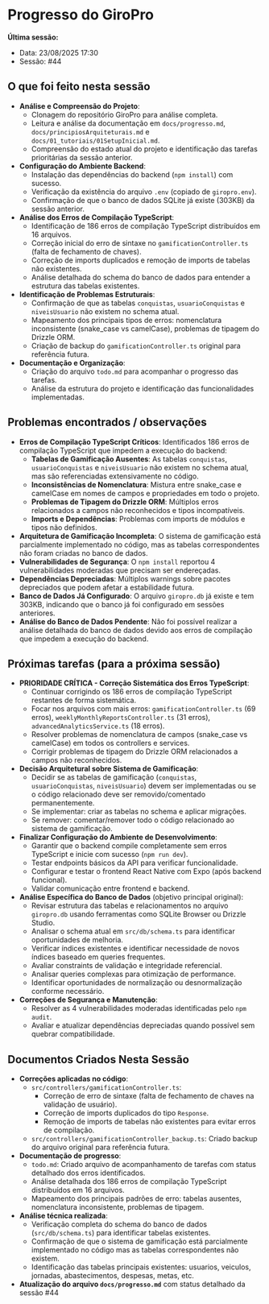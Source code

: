 # Progresso do GiroPro

**Última sessão:**
- Data: 23/08/2025 17:30
- Sessão: #44

## O que foi feito nesta sessão
- **Análise e Compreensão do Projeto**:
  - Clonagem do repositório GiroPro para análise completa.
  - Leitura e análise da documentação em `docs/progresso.md`, `docs/principiosArquiteturais.md` e `docs/01_tutoriais/01SetupInicial.md`.
  - Compreensão do estado atual do projeto e identificação das tarefas prioritárias da sessão anterior.
- **Configuração do Ambiente Backend**:
  - Instalação das dependências do backend (`npm install`) com sucesso.
  - Verificação da existência do arquivo `.env` (copiado de `giropro.env`).
  - Confirmação de que o banco de dados SQLite já existe (303KB) da sessão anterior.
- **Análise dos Erros de Compilação TypeScript**:
  - Identificação de 186 erros de compilação TypeScript distribuídos em 16 arquivos.
  - Correção inicial do erro de sintaxe no `gamificationController.ts` (falta de fechamento de chaves).
  - Correção de imports duplicados e remoção de imports de tabelas não existentes.
  - Análise detalhada do schema do banco de dados para entender a estrutura das tabelas existentes.
- **Identificação de Problemas Estruturais**:
  - Confirmação de que as tabelas `conquistas`, `usuarioConquistas` e `niveisUsuario` não existem no schema atual.
  - Mapeamento dos principais tipos de erros: nomenclatura inconsistente (snake_case vs camelCase), problemas de tipagem do Drizzle ORM.
  - Criação de backup do `gamificationController.ts` original para referência futura.
- **Documentação e Organização**:
  - Criação do arquivo `todo.md` para acompanhar o progresso das tarefas.
  - Análise da estrutura do projeto e identificação das funcionalidades implementadas.

## Problemas encontrados / observações
- **Erros de Compilação TypeScript Críticos**: Identificados 186 erros de compilação TypeScript que impedem a execução do backend:
  - **Tabelas de Gamificação Ausentes**: As tabelas `conquistas`, `usuarioConquistas` e `niveisUsuario` não existem no schema atual, mas são referenciadas extensivamente no código.
  - **Inconsistências de Nomenclatura**: Mistura entre snake_case e camelCase em nomes de campos e propriedades em todo o projeto.
  - **Problemas de Tipagem do Drizzle ORM**: Múltiplos erros relacionados a campos não reconhecidos e tipos incompatíveis.
  - **Imports e Dependências**: Problemas com imports de módulos e tipos não definidos.
- **Arquitetura de Gamificação Incompleta**: O sistema de gamificação está parcialmente implementado no código, mas as tabelas correspondentes não foram criadas no banco de dados.
- **Vulnerabilidades de Segurança**: O `npm install` reportou 4 vulnerabilidades moderadas que precisam ser endereçadas.
- **Dependências Depreciadas**: Múltiplos warnings sobre pacotes depreciados que podem afetar a estabilidade futura.
- **Banco de Dados Já Configurado**: O arquivo `giropro.db` já existe e tem 303KB, indicando que o banco já foi configurado em sessões anteriores.
- **Análise do Banco de Dados Pendente**: Não foi possível realizar a análise detalhada do banco de dados devido aos erros de compilação que impedem a execução do backend.

## Próximas tarefas (para a próxima sessão)
- **PRIORIDADE CRÍTICA - Correção Sistemática dos Erros TypeScript**:
  - Continuar corrigindo os 186 erros de compilação TypeScript restantes de forma sistemática.
  - Focar nos arquivos com mais erros: `gamificationController.ts` (69 erros), `weeklyMonthlyReportsController.ts` (31 erros), `advancedAnalyticsService.ts` (18 erros).
  - Resolver problemas de nomenclatura de campos (snake_case vs camelCase) em todos os controllers e services.
  - Corrigir problemas de tipagem do Drizzle ORM relacionados a campos não reconhecidos.
- **Decisão Arquitetural sobre Sistema de Gamificação**:
  - Decidir se as tabelas de gamificação (`conquistas`, `usuarioConquistas`, `niveisUsuario`) devem ser implementadas ou se o código relacionado deve ser removido/comentado permanentemente.
  - Se implementar: criar as tabelas no schema e aplicar migrações.
  - Se remover: comentar/remover todo o código relacionado ao sistema de gamificação.
- **Finalizar Configuração do Ambiente de Desenvolvimento**:
  - Garantir que o backend compile completamente sem erros TypeScript e inicie com sucesso (`npm run dev`).
  - Testar endpoints básicos da API para verificar funcionalidade.
  - Configurar e testar o frontend React Native com Expo (após backend funcional).
  - Validar comunicação entre frontend e backend.
- **Análise Específica do Banco de Dados** (objetivo principal original):
  - Revisar estrutura das tabelas e relacionamentos no arquivo `giropro.db` usando ferramentas como SQLite Browser ou Drizzle Studio.
  - Analisar o schema atual em `src/db/schema.ts` para identificar oportunidades de melhoria.
  - Verificar índices existentes e identificar necessidade de novos índices baseado em queries frequentes.
  - Avaliar constraints de validação e integridade referencial.
  - Analisar queries complexas para otimização de performance.
  - Identificar oportunidades de normalização ou desnormalização conforme necessário.
- **Correções de Segurança e Manutenção**:
  - Resolver as 4 vulnerabilidades moderadas identificadas pelo `npm audit`.
  - Avaliar e atualizar dependências depreciadas quando possível sem quebrar compatibilidade.

## Documentos Criados Nesta Sessão
- **Correções aplicadas no código**:
  - `src/controllers/gamificationController.ts`: 
    - Correção de erro de sintaxe (falta de fechamento de chaves na validação de usuário).
    - Correção de imports duplicados do tipo `Response`.
    - Remoção de imports de tabelas não existentes para evitar erros de compilação.
  - `src/controllers/gamificationController_backup.ts`: Criado backup do arquivo original para referência futura.
- **Documentação de progresso**:
  - `todo.md`: Criado arquivo de acompanhamento de tarefas com status detalhado dos erros identificados.
  - Análise detalhada dos 186 erros de compilação TypeScript distribuídos em 16 arquivos.
  - Mapeamento dos principais padrões de erro: tabelas ausentes, nomenclatura inconsistente, problemas de tipagem.
- **Análise técnica realizada**:
  - Verificação completa do schema do banco de dados (`src/db/schema.ts`) para identificar tabelas existentes.
  - Confirmação de que o sistema de gamificação está parcialmente implementado no código mas as tabelas correspondentes não existem.
  - Identificação das tabelas principais existentes: usuarios, veiculos, jornadas, abastecimentos, despesas, metas, etc.
- **Atualização do arquivo `docs/progresso.md`** com status detalhado da sessão #44



